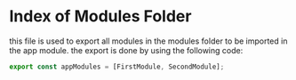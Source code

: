 # Index of Modules Folder

this file is used to export all modules in the modules folder to be imported in the app module.
the export is done by using the following code:
```ts
export const appModules = [FirstModule, SecondModule];
```
